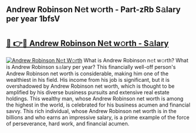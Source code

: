 ## Andrew Robinson N𝚎t w𝚘rth - Part-zRb S𝚊lary per year 1bfsV

# <h2><a href="http://gc2vt2s.nevu.top/?p=Andrew+Robinson">🔗 👉🔴 Andrew Robinson N𝚎t w𝚘rth - S𝚊lary</a></h2>

[![Andrew Robinson N𝚎t W𝚘rth](https://i.imgur.com/Oavwk0R.jpeg)](http://gc2vt2s.nevu.top/?p=Andrew+Robinson)
What is Andrew Robinson n𝚎t w𝚘rth? What is Andrew Robinson s𝚊lary per year?
This financially well-off person's Andrew Robinson net worth is considerable, making him one of the wealthiest in his field. His income from his job is significant, but it is overshadowed by Andrew Robinson net worth, which is thought to be amplified by his diverse business pursuits and extensive real estate holdings. This wealthy man, whose Andrew Robinson net worth is among the highest in the world, is celebrated for his business acumen and financial savvy. This rich individual, whose Andrew Robinson net worth is in the billions and who earns an impressive salary, is a prime example of the force of perseverance, hard work, and financial acumen.
